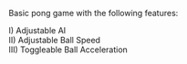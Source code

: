Basic pong game with the following features:

I) Adjustable AI<br>
II) Adjustable Ball Speed<br>
III) Toggleable Ball Acceleration
